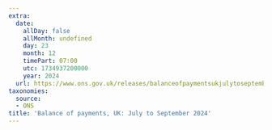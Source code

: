 ```yaml
---
extra:
  date:
    allDay: false
    allMonth: undefined
    day: 23
    month: 12
    timePart: 07:00
    utc: 1734937200000
    year: 2024
  url: https://www.ons.gov.uk/releases/balanceofpaymentsukjulytoseptember2024
taxonomies:
  source:
  - ONS
title: 'Balance of payments, UK: July to September 2024'
---
```

